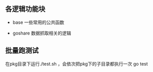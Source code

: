## 各逻辑功能块

* base 一些常用的公共函数

* goshare 数据抓取相关的逻辑

## 批量跑测试

在pkg目录下运行./test.sh ，会依次把pkg下的子目录都执行一次 go test
